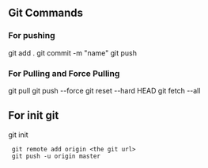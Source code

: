 ## Git Commands

### For pushing

git add .
git commit -m "name"
git push

### For Pulling and Force Pulling

git pull
git push --force
git reset --hard HEAD
git fetch --all

## For init git

git init

```
 git remote add origin <the git url>
 git push -u origin master
```